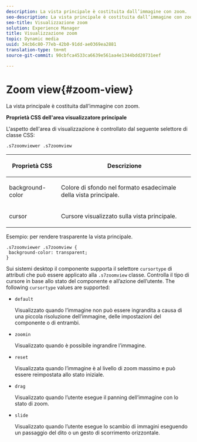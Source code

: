 ```yaml
---
description: La vista principale è costituita dall’immagine con zoom.
seo-description: La vista principale è costituita dall’immagine con zoom.
seo-title: Visualizzazione zoom
solution: Experience Manager
title: Visualizzazione zoom
topic: Dynamic media
uuid: 34cb6c80-77eb-42b0-91dd-ae0369ea2881
translation-type: tm+mt
source-git-commit: 90cbfca4533ca6639e561aa4e1344bdd20731eef

---
```



# Zoom view{#zoom-view}

La vista principale è costituita dall’immagine con zoom.

<!--<a id="section_061E550C1C1D4DB2BD663A898895B38C"></a>-->

**Proprietà CSS dell&#39;area visualizzatore principale**

L&#39;aspetto dell&#39;area di visualizzazione è controllato dal seguente selettore di classe CSS:

```
.s7zoomviewer .s7zoomview
```

<table id="table_94EE3F5BBE4547C0B4943471CEE7EDE4"> 
 <thead> 
  <tr> 
   <th colname="col1" class="entry"> <p> Proprietà CSS </p> </th> 
   <th colname="col2" class="entry"> <p>Descrizione </p> </th> 
  </tr> 
 </thead>
 <tbody> 
  <tr> 
   <td colname="col1"> <p> <span class="codeph"> background-color </span> </p> </td> 
   <td colname="col2"> <p> Colore di sfondo nel formato esadecimale della vista principale. </p> </td> 
  </tr> 
  <tr> 
   <td colname="col1"> <p> <span class="codeph"> cursor </span> </p> </td> 
   <td colname="col2"> <p>Cursore visualizzato sulla vista principale. </p> </td> 
  </tr> 
 </tbody> 
</table>

Esempio: per rendere trasparente la vista principale.

```
.s7zoomviewer .s7zoomview { 
 background-color: transparent; 
}
```

Sui sistemi desktop il componente supporta il selettore `cursortype` di attributi che può essere applicato alla `.s7zoomview` classe. Controlla il tipo di cursore in base allo stato del componente e all’azione dell’utente. The following `cursortype` values are supported:

* `default`

   Visualizzato quando l’immagine non può essere ingrandita a causa di una piccola risoluzione dell’immagine, delle impostazioni del componente o di entrambi.

* `zoomin`

   Visualizzato quando è possibile ingrandire l’immagine.

* `reset`

   Visualizzata quando l’immagine è al livello di zoom massimo e può essere reimpostata allo stato iniziale.

* `drag`

   Visualizzato quando l’utente esegue il panning dell’immagine con lo stato di zoom.

* `slide`

   Visualizzato quando l’utente esegue lo scambio di immagini eseguendo un passaggio del dito o un gesto di scorrimento orizzontale.

